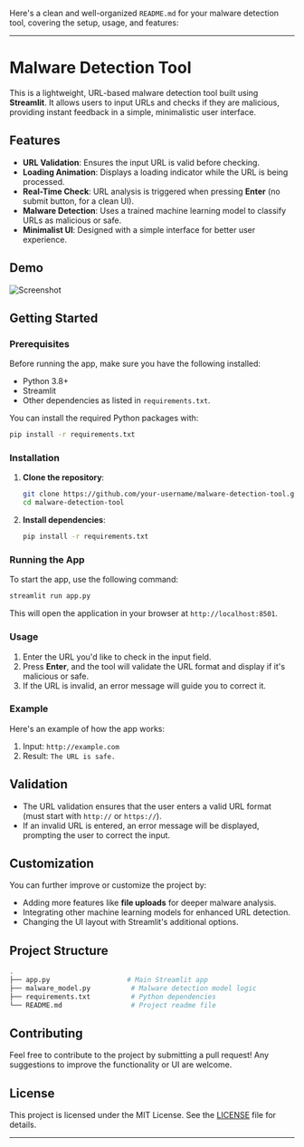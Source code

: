 Here's a clean and well-organized `README.md` for your malware detection tool, covering the setup, usage, and features:

---

# Malware Detection Tool

This is a lightweight, URL-based malware detection tool built using **Streamlit**. It allows users to input URLs and checks if they are malicious, providing instant feedback in a simple, minimalistic user interface.

## Features

- **URL Validation**: Ensures the input URL is valid before checking.
- **Loading Animation**: Displays a loading indicator while the URL is being processed.
- **Real-Time Check**: URL analysis is triggered when pressing **Enter** (no submit button, for a clean UI).
- **Malware Detection**: Uses a trained machine learning model to classify URLs as malicious or safe.
- **Minimalist UI**: Designed with a simple interface for better user experience.

## Demo

![Screenshot](assets/screenshot.png)

## Getting Started

### Prerequisites

Before running the app, make sure you have the following installed:

- Python 3.8+
- Streamlit
- Other dependencies as listed in `requirements.txt`.

You can install the required Python packages with:

```bash
pip install -r requirements.txt
```

### Installation

1. **Clone the repository**:
   ```bash
   git clone https://github.com/your-username/malware-detection-tool.git
   cd malware-detection-tool
   ```

2. **Install dependencies**:
   ```bash
   pip install -r requirements.txt
   ```

### Running the App

To start the app, use the following command:

```bash
streamlit run app.py
```

This will open the application in your browser at `http://localhost:8501`.

### Usage

1. Enter the URL you'd like to check in the input field.
2. Press **Enter**, and the tool will validate the URL format and display if it's malicious or safe.
3. If the URL is invalid, an error message will guide you to correct it.

### Example

Here's an example of how the app works:

1. Input: `http://example.com`
2. Result: `The URL is safe.`

## Validation

- The URL validation ensures that the user enters a valid URL format (must start with `http://` or `https://`).
- If an invalid URL is entered, an error message will be displayed, prompting the user to correct the input.

## Customization

You can further improve or customize the project by:
- Adding more features like **file uploads** for deeper malware analysis.
- Integrating other machine learning models for enhanced URL detection.
- Changing the UI layout with Streamlit's additional options.

## Project Structure

```bash
.
├── app.py                   # Main Streamlit app
├── malware_model.py          # Malware detection model logic
├── requirements.txt          # Python dependencies
└── README.md                 # Project readme file
```

## Contributing

Feel free to contribute to the project by submitting a pull request! Any suggestions to improve the functionality or UI are welcome.

## License

This project is licensed under the MIT License. See the [LICENSE](LICENSE) file for details.

---
